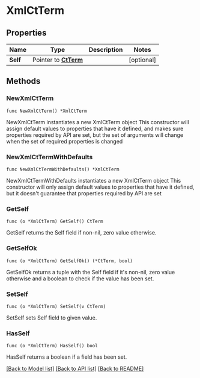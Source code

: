 # XmlCtTerm

## Properties

Name | Type | Description | Notes
------------ | ------------- | ------------- | -------------
**Self** | Pointer to [**CtTerm**](CtTerm.md) |  | [optional] 

## Methods

### NewXmlCtTerm

`func NewXmlCtTerm() *XmlCtTerm`

NewXmlCtTerm instantiates a new XmlCtTerm object
This constructor will assign default values to properties that have it defined,
and makes sure properties required by API are set, but the set of arguments
will change when the set of required properties is changed

### NewXmlCtTermWithDefaults

`func NewXmlCtTermWithDefaults() *XmlCtTerm`

NewXmlCtTermWithDefaults instantiates a new XmlCtTerm object
This constructor will only assign default values to properties that have it defined,
but it doesn't guarantee that properties required by API are set

### GetSelf

`func (o *XmlCtTerm) GetSelf() CtTerm`

GetSelf returns the Self field if non-nil, zero value otherwise.

### GetSelfOk

`func (o *XmlCtTerm) GetSelfOk() (*CtTerm, bool)`

GetSelfOk returns a tuple with the Self field if it's non-nil, zero value otherwise
and a boolean to check if the value has been set.

### SetSelf

`func (o *XmlCtTerm) SetSelf(v CtTerm)`

SetSelf sets Self field to given value.

### HasSelf

`func (o *XmlCtTerm) HasSelf() bool`

HasSelf returns a boolean if a field has been set.


[[Back to Model list]](../README.md#documentation-for-models) [[Back to API list]](../README.md#documentation-for-api-endpoints) [[Back to README]](../README.md)


